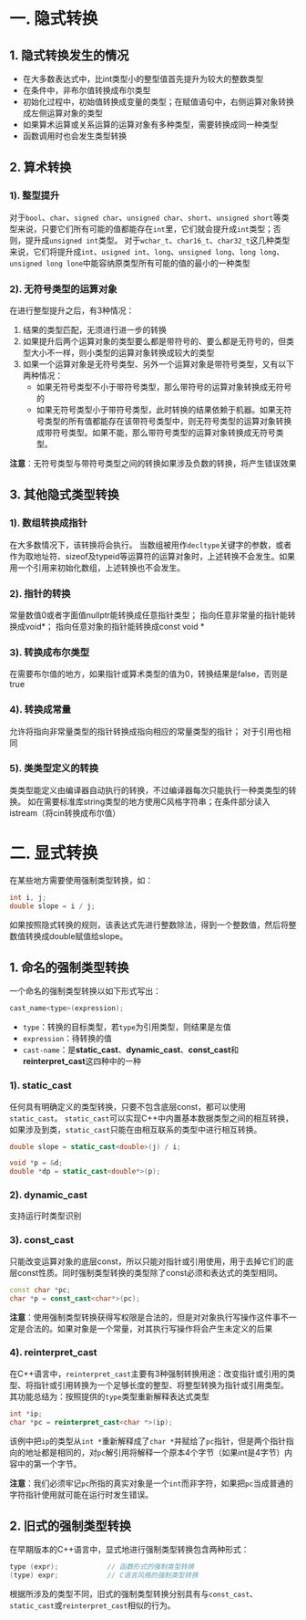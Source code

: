 # 一. 隐式转换
## 1. 隐式转换发生的情况
* 在大多数表达式中，比int类型小的整型值首先提升为较大的整数类型
* 在条件中，非布尔值转换成布尔类型
* 初始化过程中，初始值转换成变量的类型；在赋值语句中，右侧运算对象转换成左侧运算对象的类型
* 如果算术运算或关系运算的运算对象有多种类型，需要转换成同一种类型
* 函数调用时也会发生类型转换

## 2. 算术转换
### 1). 整型提升
对于`bool`、`char`、`signed char`、`unsigned char`、`short`、`unsigned short`等类型来说，只要它们所有可能的值都能存在`int`里，它们就会提升成`int`类型；否则，提升成`unsigned int`类型。
对于`wchar_t`、`char16_t`、`char32_t`这几种类型来说，它们将提升成`int`、`usigned int`、`long`、`unsigned long`、`long long`、`unsigned long lone`中能容纳原类型所有可能的值的最小的一种类型

### 2). 无符号类型的运算对象
在进行整型提升之后，有3种情况：
1. 结果的类型匹配，无须进行进一步的转换
2. 如果提升后两个运算对象的类型要么都是带符号的、要么都是无符号的，但类型大小不一样，则小类型的运算对象转换成较大的类型
3. 如果一个运算对象是无符号类型、另外一个运算对象是带符号类型，又有以下两种情况：
    * 如果无符号类型不小于带符号类型，那么带符号的运算对象转换成无符号的
    * 如果无符号类型小于带符号类型，此时转换的结果依赖于机器。如果无符号类型的所有值都能存在该带符号类型中，则无符号类型的运算对象转换成带符号类型。如果不能，那么带符号类型的运算对象转换成无符号类型。

**注意**：无符号类型与带符号类型之间的转换如果涉及负数的转换，将产生错误效果

## 3. 其他隐式类型转换
### 1). 数组转换成指针
在大多数情况下，该转换将会执行。
当数组被用作`decltype`关键字的参数，或者作为取地址符、sizeof及typeid等运算符的运算对象时，上述转换不会发生。如果用一个引用来初始化数组，上述转换也不会发生。

### 2). 指针的转换
常量数值0或者字面值nullptr能转换成任意指针类型；
指向任意非常量的指针能转换成void*；
指向任意对象的指针能转换成const void *

### 3). 转换成布尔类型
在需要布尔值的地方，如果指针或算术类型的值为0，转换结果是false，否则是true

### 4). 转换成常量
允许将指向非常量类型的指针转换成指向相应的常量类型的指针；
对于引用也相同

### 5). 类类型定义的转换
类类型能定义由编译器自动执行的转换，不过编译器每次只能执行一种类类型的转换。
如在需要标准库string类型的地方使用C风格字符串；在条件部分读入istream（将cin转换成布尔值）

# 二. 显式转换
在某些地方需要使用强制类型转换，如：
```c++
int i, j;
double slope = i / j;
```
如果按照隐式转换的规则，该表达式先进行整数除法，得到一个整数值，然后将整数值转换成double赋值给slope。

## 1. 命名的强制类型转换
一个命名的强制类型转换以如下形式写出：
```c++
cast_name<type>(expression);
```
- `type`：转换的目标类型，若`type`为引用类型，则结果是左值
- `expression`：待转换的值
- `cast-name`：是**static_cast**、**dynamic_cast**、**const_cast**和**reinterpret_cast**这四种中的一种

### 1). static_cast
任何具有明确定义的类型转换，只要不包含底层const，都可以使用`static_cast`。
`static_cast`可以实现C++中内置基本数据类型之间的相互转换，如果涉及到类，`static_cast`只能在由相互联系的类型中进行相互转换。
```c++
double slope = static_cast<double>(j) / i;

void *p = &d;
double *dp = static_cast<double*>(p);
```

### 2). dynamic_cast
支持运行时类型识别

### 3). const_cast
只能改变运算对象的底层const，所以只能对指针或引用使用，用于去掉它们的底层const性质。同时强制类型转换的类型除了const必须和表达式的类型相同。
```c++
const char *pc;
char *p = const_cast<char*>(pc);
```
**注意**：使用强制类型转换获得写权限是合法的，但是对对象执行写操作这件事不一定是合法的。如果对象是一个常量，对其执行写操作将会产生未定义的后果

### 4). reinterpret_cast
在C++语言中，`reinterpret_cast`主要有3种强制转换用途：改变指针或引用的类型、将指针或引用转换为一个足够长度的整型、将整型转换为指针或引用类型。
其功能总结为：按照提供的`type`类型重新解释表达式类型
```c++
int *ip;
char *pc = reinterpret_cast<char *>(ip);
```
该例中把`ip`的类型从`int *`重新解释成了`char *`并赋给了`pc`指针，但是两个指针指向的地址都是相同的，对`pc`解引用将解释一个原本4个字节（如果int是4字节）内容中的第一个字节。

**注意**：我们必须牢记`pc`所指的真实对象是一个`int`而非字符，如果把`pc`当成普通的字符指针使用就可能在运行时发生错误。

## 2. 旧式的强制类型转换
在早期版本的C++语言中，显式地进行强制类型转换包含两种形式：
```c++
type (expr);            // 函数形式的强制类型转换
(type) expr;            // C语言风格的强制类型转换
```
根据所涉及的类型不同，旧式的强制类型转换分别具有与`const_cast`、`static_cast`或`reinterpret_cast`相似的行为。